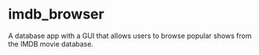 # imdb_browser
A database app with a GUI that allows users to browse popular shows from the IMDB movie database.
